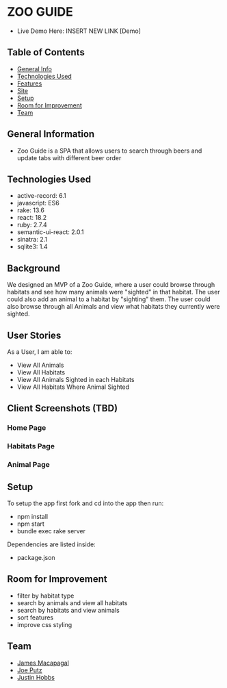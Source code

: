 # ZOO GUIDE
- Live Demo Here: INSERT NEW LINK [Demo]

## Table of Contents
* [General Info](#general-information)
* [Technologies Used](#technologies-used)
* [Features](#features)
* [Site](#site)
* [Setup](#setup)
* [Room for Improvement](#room-for-improvement)
* [Team](#team)



## General Information
- Zoo Guide  is a SPA that allows users to search through beers and update tabs with different beer order

## Technologies Used
- active-record: 6.1 
- javascript: ES6
- rake: 13.6
- react: 18.2
- ruby: 2.7.4
- semantic-ui-react: 2.0.1
- sinatra: 2.1
- sqlite3: 1.4

## Background 
We designed an MVP of a Zoo Guide, where a user could browse through habitats and see how many animals were "sighted" in that habitat. The user could also add an animal to a habitat by "sighting" them. The user could also browse through all Animals and view what habitats they currently were sighted. 

## User Stories
As a User, I am able to:
- View All Animals
- View All Habitats
- View All Animals Sighted in each Habitats
- View All Habitats Where Animal Sighted


## Client Screenshots (TBD)
### Home Page

### Habitats Page

### Animal Page

## Setup

To setup the app first fork and cd into the app then run:
- npm install
- npm start
- bundle exec rake server

Dependencies are listed inside:
- package.json

## Room for Improvement

- filter by habitat type
- search by animals and view all habitats
- search by habitats and view animals
- sort features
- improve css styling 



## Team
- [James Macapagal](https://github.com/jmacapagal90)
- [Joe Putz](https://github.com/JoePutz)
- [Justin Hobbs](https://github.com/jj-hobbs)
